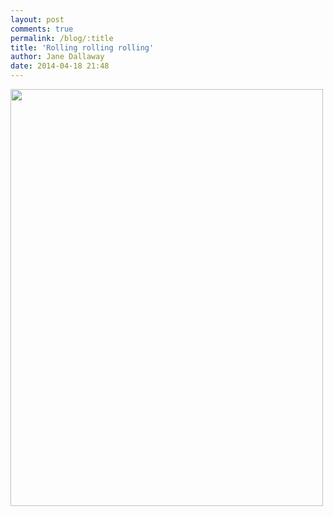 ```yaml
---
layout: post
comments: true
permalink: /blog/:title
title: 'Rolling rolling rolling'
author: Jane Dallaway
date: 2014-04-18 21:48
---
```


<div><a href="http://static.skitters.dallaway.com/tp_IMG_20140418_213934.JPG"><img src="http://static.skitters.dallaway.com/tp_thumb_IMG_20140418_213934.JPG" width="500" height="667"/></a></div>


  
      
